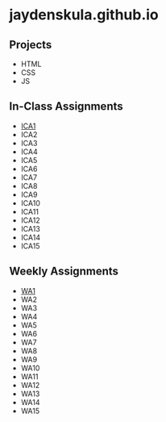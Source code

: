 # jaydenskula.github.io
## Projects
- HTML
- CSS
- JS
## In-Class Assignments
- [ICA1](https://github.com/jaydenskula/jaydenskula.github.io/blob/5f84d38e9f5ae4834c02bac6f8a970f6bfc45599/ica/How%20to%20Search.pdf)
- ICA2
- ICA3
- ICA4
- ICA5
- ICA6
- ICA7
- ICA8
- ICA9
- ICA10
- ICA11
- ICA12
- ICA13
- ICA14
- ICA15
## Weekly Assignments
- [WA1](https://github.com/jaydenskula/jaydenskula.github.io/wa/wa1.html)
- WA2
- WA3
- WA4
- WA5
- WA6
- WA7
- WA8
- WA9
- WA10
- WA11
- WA12
- WA13
- WA14
- WA15